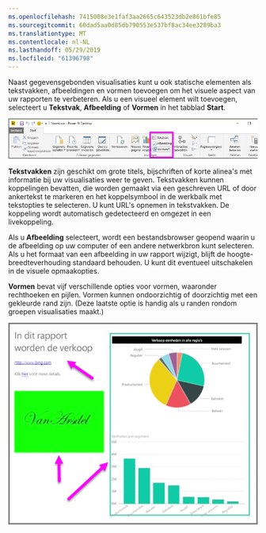 ```yaml
---
ms.openlocfilehash: 7415008e3e1faf3aa2665c643523db2e861bfe85
ms.sourcegitcommit: 60dad5aa0d85db790553e537bf8ac34ee3289ba3
ms.translationtype: MT
ms.contentlocale: nl-NL
ms.lasthandoff: 05/29/2019
ms.locfileid: "61396798"
---
```

Naast gegevensgebonden visualisaties kunt u ook statische elementen als tekstvakken, afbeeldingen en vormen toevoegen om het visuele aspect van uw rapporten te verbeteren. Als u een visueel element wilt toevoegen, selecteert u **Tekstvak**, **Afbeelding** of **Vormen** in het tabblad **Start**.

![](media/3-10-create-shapes-images/3-10_1.png)

**Tekstvakken** zijn geschikt om grote titels, bijschriften of korte alinea's met informatie bij uw visualisaties weer te geven. Tekstvakken kunnen koppelingen bevatten, die worden gemaakt via een geschreven URL of door ankertekst te markeren en het koppelsymbool in de werkbalk met tekstopties te selecteren. U kunt URL's opnemen in tekstvakken. De koppeling wordt automatisch gedetecteerd en omgezet in een livekoppeling.

Als u **Afbeelding** selecteert, wordt een bestandsbrowser geopend waarin u de afbeelding op uw computer of een andere netwerkbron kunt selecteren. Als u het formaat van een afbeelding in uw rapport wijzigt, blijft de hoogte-breedteverhouding standaard behouden. U kunt dit eventueel uitschakelen in de visuele opmaakopties.

**Vormen** bevat vijf verschillende opties voor vormen, waaronder rechthoeken en pijlen. Vormen kunnen ondoorzichtig of doorzichtig met een gekleurde rand zijn. (Deze laatste optie is handig als u randen rondom groepen visualisaties maakt.)

![](media/3-10-create-shapes-images/3-10_2.png)

